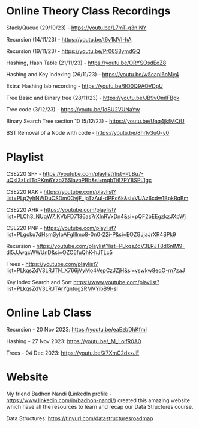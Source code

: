 # Online Theory Class Recordings

Stack/Queue (29/10/23) - https://youtu.be/L7mT-g3nINY

Recursion (14/11/23) -  https://youtu.be/t6v1kIVI-hA 

Recursion (19/11/23) - https://youtu.be/Pr06S8ymdGQ 

Hashing, Hash Table (21/11/23) - https://youtu.be/ORYSOsdEoZ8 

Hashing and Key Indexing (26/11/23) - https://youtu.be/w5capl6oMy4  

Extra: Hashing lab recording - https://youtu.be/9O0Q9AOVDpU 

Tree Basic and Binary tree (28/11/23) - https://youtu.be/JB9vOmIFBgk 

Tree code (3/12/23) -  https://youtu.be/1dSU2VUNaYw 

Binary Search Tree section 10 (5/12/23) - https://youtu.be/Uaq4jkfMCtU 

BST Removal of a Node with code - https://youtu.be/8hi1v3uQ-y0

# Playlist

CSE220 SFF -
https://youtube.com/playlist?list=PLBu7-uQsI3zLdlToPKm6Yzb76SlavoPBb&si=mqbTi67PY8SPL1gc

CSE220 RAK - https://youtube.com/playlist?list=PLp7yhNWDuCSDm0OvjF_jpTzAuI-dPPc6k&si=VUAz6cdw1BpkRqBm

CSE220 AHR -
https://youtube.com/playlist?list=PLCh3_NUqW7_KVbFD7136as7rXInRVxDn4&si=pQF2bEEgzkzJXpWj

CSE220 PNP -
https://youtube.com/playlist?list=PLgoku7dHsmSylpAFgIllmo8-0n0-22i-P&si=EOZGJjaJrXR4SPk9

Recursion - https://youtube.com/playlist?list=PLkqsZdV3LRJT8d6nlM9-dI5JJwqcWWUnD&si=OZO5fuQhK-hJTLc5

Trees - https://youtube.com/playlist?list=PLkqsZdV3LRJTN_X766jVyMo4VepCzJZjH&si=vswkw8eqO-rn7zaJ

Key Index Search and Sort https://www.youtube.com/playlist?list=PLkqsZdV3LRJTArYgntug2RMVYibB9l-sI

# Online Lab Class

Recursion - 20 Nov 2023:
https://youtu.be/eaEzbDhKfmI

Hashing - 27 Nov 2023:
https://youtu.be/_M_LoifR0A0

Trees - 04 Dec 2023:
https://youtu.be/X7XmC2dxxJE

# Website

My friend Badhon Nandi (LinkedIn profile - https://www.linkedin.com/in/badhon-nandi/) created this amazing website which have all the resources to learn and recap our Data Structures course.

Data Structures:
https://tinyurl.com/datastructuresroadmap
